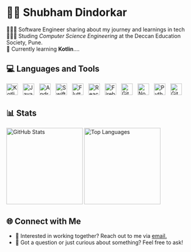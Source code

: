 # 🏄‍♂️ Shubham Dindorkar



👩🏻‍💻 Software Engineer sharing about my journey and learnings in tech<br/>
👩🏻‍🎓 Studing *Computer Science Engineering* at the Deccan Education Society, Pune. <br/>
💭 Currently learning **Kotlin**.... <br/>
   

## 💻 Languages and Tools

<img align="left" alt="Kotlin" width="30px" style="padding-right:10px;" src="https://cdn.jsdelivr.net/gh/devicons/devicon/icons/kotlin/kotlin-original.svg" />
<img align="left" alt="Java" width="30px" style="padding-right:10px;" src="https://cdn.jsdelivr.net/gh/devicons/devicon/icons/java/java-original.svg" />
<img align="left" alt="Android" width="30px" style="padding-right:10px;" src="https://cdn.jsdelivr.net/gh/devicons/devicon/icons/android/android-original.svg" />
<img align="left" alt="Swift" width="30px" style="padding-right:10px;" src="https://cdn.jsdelivr.net/gh/devicons/devicon/icons/swift/swift-original.svg" />
<img align="left" alt="Flutter" width="30px" style="padding-right:10px;" src="https://cdn.jsdelivr.net/gh/devicons/devicon/icons/flutter/flutter-original.svg" />
<img align="left" alt="React Native" width="30px" style="padding-right:10px;" src="https://cdn.jsdelivr.net/gh/devicons/devicon/icons/react/react-original.svg" />
<img align="left" alt="Firebase" width="30px" style="padding-right:10px;" src="https://cdn.jsdelivr.net/gh/devicons/devicon/icons/firebase/firebase-plain.svg" />
<img align="left" alt="Git" width="30px" style="padding-right:10px;" src="https://cdn.jsdelivr.net/gh/devicons/devicon/icons/git/git-original.svg" />


<img align="left" alt="NodeJS" width="30px" style="padding-right:10px;" src="https://cdn.jsdelivr.net/gh/devicons/devicon/icons/nodejs/nodejs-original.svg" />
<img align="left" alt="Python" width="30px" style="padding-right:10px;" src="https://cdn.jsdelivr.net/gh/devicons/devicon/icons/python/python-plain.svg" />
<img align="left" alt="GitHub" width="30px" style="padding-right:10px;" src="https://cdn.jsdelivr.net/gh/devicons/devicon/icons/github/github-original.svg" />


<br />
<br />

## 📊 Stats

<p align="left">
  <img src="https://github-readme-stats.vercel.app/api?username=shubhamdindorkar&show_icons=true&theme=gotham" alt="GitHub Stats"height="200" />
  <a href="https://github.com/shubhamdindorkar/github-readme-stats">
    <img src="https://github-readme-stats.vercel.app/api/top-langs?username=shubhamdindorkar&show_icons=true&theme=gotham" alt="Top Languages"height="200" />
  </a>
</p>



## 🌐 Connect with Me

- 💼 Interested in working together? Reach out to me via <a href="shubhamdindorkar1@gmail.com">email.</a>
- 💬 Got a question or just curious about something? Feel free to ask!



#

